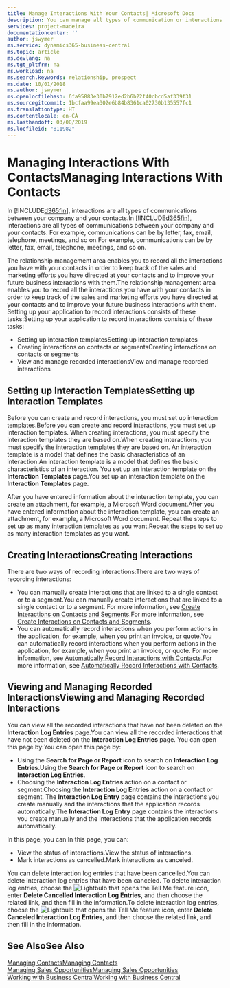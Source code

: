 ```yaml
---
title: Manage Interactions With Your Contacts| Microsoft Docs
description: You can manage all types of communication or interactions between your company and your contacts, for example, letters, phone calls, meetings, and so on.
services: project-madeira
documentationcenter: ''
author: jswymer
ms.service: dynamics365-business-central
ms.topic: article
ms.devlang: na
ms.tgt_pltfrm: na
ms.workload: na
ms.search.keywords: relationship, prospect
ms.date: 10/01/2018
ms.author: jswymer
ms.openlocfilehash: 6fa95883e30b7912ed2b6b22f40cbcd5af339f31
ms.sourcegitcommit: 1bcfaa99ea302e6b84b8361ca02730b135557fc1
ms.translationtype: HT
ms.contentlocale: en-CA
ms.lasthandoff: 03/08/2019
ms.locfileid: "811982"
---
```

# <a name="managing-interactions-with-contacts"></a><span data-ttu-id="dc580-103">Managing Interactions With Contacts</span><span class="sxs-lookup"><span data-stu-id="dc580-103">Managing Interactions With Contacts</span></span>
<span data-ttu-id="dc580-104">In [!INCLUDE[d365fin](includes/d365fin_md.md)], interactions are all types of communications between your company and your contacts.</span><span class="sxs-lookup"><span data-stu-id="dc580-104">In [!INCLUDE[d365fin](includes/d365fin_md.md)], interactions are all types of communications between your company and your contacts.</span></span> <span data-ttu-id="dc580-105">For example, communications can be by letter, fax, email, telephone, meetings, and so on.</span><span class="sxs-lookup"><span data-stu-id="dc580-105">For example, communications can be by letter, fax, email, telephone, meetings, and so on.</span></span>

<span data-ttu-id="dc580-106">The relationship management area enables you to record all the interactions you have with your contacts in order to keep track of the sales and marketing efforts you have directed at your contacts and to improve your future business interactions with them.</span><span class="sxs-lookup"><span data-stu-id="dc580-106">The relationship management area enables you to record all the interactions you have with your contacts in order to keep track of the sales and marketing efforts you have directed at your contacts and to improve your future business interactions with them.</span></span> <span data-ttu-id="dc580-107">Setting up your application to record interactions consists of these tasks:</span><span class="sxs-lookup"><span data-stu-id="dc580-107">Setting up your application to record interactions consists of these tasks:</span></span>

* <span data-ttu-id="dc580-108">Setting up interaction templates</span><span class="sxs-lookup"><span data-stu-id="dc580-108">Setting up interaction templates</span></span>  
* <span data-ttu-id="dc580-109">Creating interactions on contacts or segments</span><span class="sxs-lookup"><span data-stu-id="dc580-109">Creating interactions on contacts or segments</span></span>  
* <span data-ttu-id="dc580-110">View and manage recorded interactions</span><span class="sxs-lookup"><span data-stu-id="dc580-110">View and manage recorded interactions</span></span>  

##  <a name="setting-up-interaction-templates"></a><span data-ttu-id="dc580-111">Setting up Interaction Templates</span><span class="sxs-lookup"><span data-stu-id="dc580-111">Setting up Interaction Templates</span></span>
<span data-ttu-id="dc580-112">Before you can create and record interactions, you must set up interaction templates.</span><span class="sxs-lookup"><span data-stu-id="dc580-112">Before you can create and record interactions, you must set up interaction templates.</span></span> <span data-ttu-id="dc580-113">When creating interactions, you must specify the interaction templates they are based on.</span><span class="sxs-lookup"><span data-stu-id="dc580-113">When creating interactions, you must specify the interaction templates they are based on.</span></span> <span data-ttu-id="dc580-114">An interaction template is a model that defines the basic characteristics of an interaction.</span><span class="sxs-lookup"><span data-stu-id="dc580-114">An interaction template is a model that defines the basic characteristics of an interaction.</span></span>
<span data-ttu-id="dc580-115">You set up an interaction template on the **Interaction Templates** page.</span><span class="sxs-lookup"><span data-stu-id="dc580-115">You set up an interaction template on the **Interaction Templates** page.</span></span>

<span data-ttu-id="dc580-116">After you have entered information about the interaction template, you can create an attachment, for example, a Microsoft Word document.</span><span class="sxs-lookup"><span data-stu-id="dc580-116">After you have entered information about the interaction template, you can create an attachment, for example, a Microsoft Word document.</span></span> <span data-ttu-id="dc580-117">Repeat the steps to set up as many interaction templates as you want.</span><span class="sxs-lookup"><span data-stu-id="dc580-117">Repeat the steps to set up as many interaction templates as you want.</span></span>  

## <a name="creating-interactions"></a><span data-ttu-id="dc580-118">Creating Interactions</span><span class="sxs-lookup"><span data-stu-id="dc580-118">Creating Interactions</span></span>
<span data-ttu-id="dc580-119">There are two ways of recording interactions:</span><span class="sxs-lookup"><span data-stu-id="dc580-119">There are two ways of recording interactions:</span></span>

* <span data-ttu-id="dc580-120">You can manually create interactions that are linked to a single contact or to a segment.</span><span class="sxs-lookup"><span data-stu-id="dc580-120">You can manually create interactions that are linked to a single contact or to a segment.</span></span> <span data-ttu-id="dc580-121">For more information, see [Create Interactions on Contacts and Segments](marketing-how-create-interactions.md).</span><span class="sxs-lookup"><span data-stu-id="dc580-121">For more information, see [Create Interactions on Contacts and Segments](marketing-how-create-interactions.md).</span></span>  
* <span data-ttu-id="dc580-122">You can automatically record interactions when you perform actions in the application, for example, when you print an invoice, or quote.</span><span class="sxs-lookup"><span data-stu-id="dc580-122">You can automatically record interactions when you perform actions in the application, for example, when you print an invoice, or quote.</span></span> <span data-ttu-id="dc580-123">For more information, see [Automatically Record Interactions with Contacts](marketing-auto-record-interactions.md).</span><span class="sxs-lookup"><span data-stu-id="dc580-123">For more information, see [Automatically Record Interactions with Contacts](marketing-auto-record-interactions.md).</span></span>

## <a name="viewing-and-managing-recorded-interactions"></a><span data-ttu-id="dc580-124">Viewing and Managing Recorded Interactions</span><span class="sxs-lookup"><span data-stu-id="dc580-124">Viewing and Managing Recorded Interactions</span></span>
<span data-ttu-id="dc580-125">You can view all the recorded interactions that have not been deleted on the **Interaction Log Entries** page.</span><span class="sxs-lookup"><span data-stu-id="dc580-125">You can view all the recorded interactions that have not been deleted on the **Interaction Log Entries** page.</span></span> <span data-ttu-id="dc580-126">You can open this page by:</span><span class="sxs-lookup"><span data-stu-id="dc580-126">You can open this page by:</span></span>

* <span data-ttu-id="dc580-127">Using the **Search for Page or Report** icon to search on **Interaction Log Entries**.</span><span class="sxs-lookup"><span data-stu-id="dc580-127">Using the **Search for Page or Report** icon to search on **Interaction Log Entries**.</span></span>
* <span data-ttu-id="dc580-128">Choosing the **Interaction Log Entries** action on a contact or segment.</span><span class="sxs-lookup"><span data-stu-id="dc580-128">Choosing the **Interaction Log Entries** action on a contact or segment.</span></span>
  <span data-ttu-id="dc580-129">The **Interaction Log Entry** page contains the interactions you create manually and the interactions that the application records automatically.</span><span class="sxs-lookup"><span data-stu-id="dc580-129">The **Interaction Log Entry** page contains the interactions you create manually and the interactions that the application records automatically.</span></span>

<span data-ttu-id="dc580-130">In this page, you can:</span><span class="sxs-lookup"><span data-stu-id="dc580-130">In this page, you can:</span></span>

* <span data-ttu-id="dc580-131">View the status of interactions.</span><span class="sxs-lookup"><span data-stu-id="dc580-131">View the status of interactions.</span></span>
* <span data-ttu-id="dc580-132">Mark interactions as cancelled.</span><span class="sxs-lookup"><span data-stu-id="dc580-132">Mark interactions as canceled.</span></span>

<span data-ttu-id="dc580-133">You can delete interaction log entries that have been cancelled.</span><span class="sxs-lookup"><span data-stu-id="dc580-133">You can delete interaction log entries that have been canceled.</span></span> <span data-ttu-id="dc580-134">To delete interaction log entries, choose the ![Lightbulb that opens the Tell Me feature](media/ui-search/search_small.png "Tell me what you want to do") icon, enter **Delete Cancelled Interaction Log Entries**, and then choose the related link, and then fill in the information.</span><span class="sxs-lookup"><span data-stu-id="dc580-134">To delete interaction log entries, choose the ![Lightbulb that opens the Tell Me feature](media/ui-search/search_small.png "Tell me what you want to do") icon, enter **Delete Canceled Interaction Log Entries**, and then choose the related link, and then fill in the information.</span></span>

## <a name="see-also"></a><span data-ttu-id="dc580-135">See Also</span><span class="sxs-lookup"><span data-stu-id="dc580-135">See Also</span></span>
[<span data-ttu-id="dc580-136">Managing Contacts</span><span class="sxs-lookup"><span data-stu-id="dc580-136">Managing Contacts</span></span>](marketing-contacts.md)  
[<span data-ttu-id="dc580-137">Managing Sales Opportunities</span><span class="sxs-lookup"><span data-stu-id="dc580-137">Managing Sales Opportunities</span></span>](marketing-manage-sales-opportunities.md)  
[<span data-ttu-id="dc580-138">Working with Business Central</span><span class="sxs-lookup"><span data-stu-id="dc580-138">Working with Business Central</span></span>](ui-work-product.md)  
